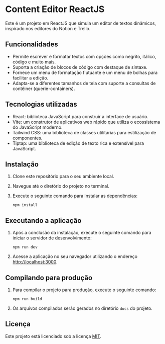 # Content Editor ReactJS

Este é um projeto em ReactJS que simula um editor de textos dinâmicos, inspirado nos editores do Notion e Trello.

## Funcionalidades

- Permite escrever e formatar textos com opções como negrito, itálico, código e muito mais.
- Suporta a criação de blocos de código com destaque de sintaxe.
- Fornece um menu de formatação flutuante e um menu de bolhas para facilitar a edição.
- Adapta-se a diferentes tamanhos de tela com suporte a consultas de contêiner (querie-containers).

## Tecnologias utilizadas

- React: biblioteca JavaScript para construir a interface de usuário.
- Vite: um construtor de aplicativos web rápido que utiliza o ecossistema do JavaScript moderno.
- Tailwind CSS: uma biblioteca de classes utilitárias para estilização de componentes.
- Tiptap: uma biblioteca de edição de texto rica e extensível para JavaScript.

## Instalação

1. Clone este repositório para o seu ambiente local.
2. Navegue até o diretório do projeto no terminal.
3. Execute o seguinte comando para instalar as dependências:

   ```
   npm install
   ```

## Executando a aplicação

1. Após a conclusão da instalação, execute o seguinte comando para iniciar o servidor de desenvolvimento:

   ```
   npm run dev
   ```

2. Acesse a aplicação no seu navegador utilizando o endereço [http://localhost:3000](http://localhost:3000).

## Compilando para produção

1. Para compilar o projeto para produção, execute o seguinte comando:

   ```
   npm run build
   ```

2. Os arquivos compilados serão gerados no diretório `docs` do projeto.

## Licença

Este projeto está licenciado sob a licença [MIT](LICENSE).
